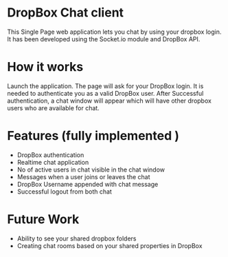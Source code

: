 ﻿
# DropBox Chat client

This Single Page web application lets you chat by using your dropbox login. It has been developed using the Socket.io module and DropBox API.


# How it works

Launch the application. The page will ask for your DropBox login. It is needed to authenticate you as a valid DropBox user. After Successful authentication, a chat window will appear which will have other dropbox users who are available for chat.


# Features (fully implemented )

- DropBox authentication
- Realtime chat application
- No of active users in chat visible in the chat window
- Messages when a user joins or leaves the chat
- DropBox Username appended with chat message
- Successful logout from both chat 

# Future Work

- Ability to see your shared dropbox folders
- Creating chat rooms based on your shared properties in DropBox

